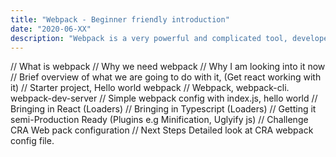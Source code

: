 ```yaml
---
title: "Webpack - Beginner friendly introduction"
date: "2020-06-XX"
description: "Webpack is a very powerful and complicated tool, developers are often put off from it but today I want to give a beginner friendly look into Webpack"
---
```


// What is webpack
// Why we need webpack
// Why I am looking into it now
// Brief overview of what we are going to do with it, (Get react working with it)
// Starter project, Hello world webpack
// Webpack, webpack-cli. webpack-dev-server
// Simple webpack config with index.js, hello world
// Bringing in React (Loaders)
// Bringing in Typescript (Loaders)
// Getting it semi-Production Ready (Plugins e.g Minification, Uglyify js)
// Challenge CRA Web pack configuration
// Next Steps Detailed look at CRA webpack config file.

